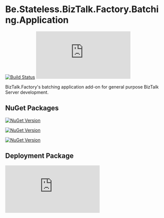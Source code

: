 ﻿# Be.Stateless.BizTalk.Factory.Batching.Application

[![Build Status](https://dev.azure.com/icraftsoftware/be.stateless/_apis/build/status/Be.Stateless.BizTalk.Factory.Batching.Application%20Manual%20Release?branchName=master)](https://dev.azure.com/icraftsoftware/be.stateless/_build/latest?definitionId=95&branchName=master)
[![GitHub Release](https://img.shields.io/github/v/release/icraftsoftware/Be.Stateless.BizTalk.Factory.Batching.Application?label=Release)](https://github.com/icraftsoftware/Be.Stateless.BizTalk.Factory.Batching.Application/releases/latest)

BizTalk.Factory's batching application add-on for general purpose BizTalk Server development.

## NuGet Packages

[![NuGet Version](https://img.shields.io/nuget/v/Be.Stateless.BizTalk.Batching.svg?label=Be.Stateless.BizTalk.Batching&style=flat)](https://www.nuget.org/packages/Be.Stateless.BizTalk.Batching/)

[![NuGet Version](https://img.shields.io/nuget/v/Be.Stateless.BizTalk.Batching.Schemas.svg?label=Be.Stateless.BizTalk.Batching.Schemas&style=flat)](https://www.nuget.org/packages/Be.Stateless.BizTalk.Batching.Schemas/)

[![NuGet Version](https://img.shields.io/nuget/v/Be.Stateless.BizTalk.Batching.Maps.svg?label=Be.Stateless.BizTalk.Batching.Maps&style=flat)](https://www.nuget.org/packages/Be.Stateless.BizTalk.Batching.Maps/)

## Deployment Package

[![Deployment Package](https://img.shields.io/github/v/release/icraftsoftware/Be.Stateless.BizTalk.Factory.Batching.Application?label=Be.Stateless.BizTalk.Factory.Batching.Application.Deployment.zip&style=flat)](https://github.com/icraftsoftware/Be.Stateless.BizTalk.Factory.Batching.Application/releases/latest/download/Be.Stateless.BizTalk.Factory.Batching.Application.Deployment.zip)

